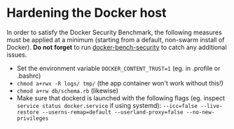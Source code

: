 # Hardening the Docker host

In order to satisfy the Docker Security Benchmark, the following measures must be applied at a minimum (starting from a default, non-swarm install of Docker). **Do not forget** to run [docker-bench-security](https://github.com/docker/docker-bench-security) to catch any additional issues.

 * Set the environment variable `DOCKER_CONTENT_TRUST=1` (eg. in .profile or .bashrc)
 * `chmod a+rwx -R logs/ tmp/` (the app container won't work without this!)
 * `chmod a+rw db/schema.rb` (likewise)
 * Make sure that dockerd is launched with the following flags (eg. inspect `service status docker.service` if using systemd): `--icc=false --live-restore --userns-remap=default --userland-proxy=false --no-new-privileges`
